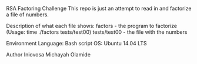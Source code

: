 RSA Factoring Challenge
This repo is just an attempt to read in and factorize a file of numbers.

Description of what each file shows:
factors - the program to factorize (Usage: time ./factors tests/test00)
tests/test00 - the file with the numbers

Environment
Language: Bash script
OS: Ubuntu 14.04 LTS

Author
Iniovosa Michayah Olamide
